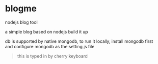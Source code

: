 blogme
======

nodejs blog tool

a simple blog based on nodejs
build it up

db is supported by native mongodb, to run it locally, install mongodb first and configure mongodb as the setting.js file

>this is typed in by cherry keyboard
